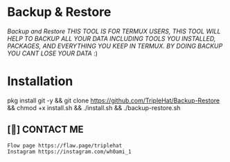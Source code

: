 # Backup & Restore
*Backup and Restore THIS TOOL IS FOR TERMUX USERS, THIS TOOL WILL HELP TO BACKUP ALL YOUR DATA INCLUDING TOOLS YOU INSTALLED, PACKAGES, AND EVERYTHING YOU KEEP IN TERMUX. BY DOING BACKUP YOU CANT LOSE YOUR DATA* :)
# Installation
pkg install git -y && git clone https://github.com/TripleHat/Backup-Restore && chmod +x install.sh && ./install.sh && ./backup-restore.sh

## [📱] CONTACT ME
```
Flow page https://flaw.page/triplehat
Instagram https://instagram.com/wh0ami_1
```

